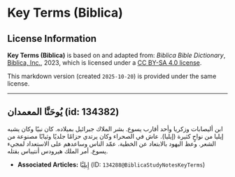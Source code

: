 # Key Terms (Biblica)

## License Information

**Key Terms (Biblica)** is based on and adapted from: _Biblica Bible Dictionary_, [Biblica, Inc.](https://www.biblica.com/), 2023, which is licensed under a [CC BY-SA 4.0 license](https://creativecommons.org/licenses/by-sa/4.0/legalcode.en).

This markdown version (created `2025-10-20`) is provided under the same license.



--------------------------------

## يُوحَنَّا المعمدان (id: 134382)

ابن أليصابات وزكريا وأحد أقارب يسوع. بشر الملاك جبرائيل بميلاده. كان نبيًا وكان يشبه إيليا من نواحٍ كثيرة (إيليا). عاش في الصحراء وكان يرتدي حزامًا جلديًا وثيابًا مصنوعة من الشعر. وعظ اليهود بالابتعاد عن الخطية. عمّد الناس وساعدهم على الاستعداد لمجيء يسوع. أمر الملك هيرودس أنتيباس بقتله.

* **Associated Articles:** إِيلِيَّا (ID: `134288@BiblicaStudyNotesKeyTerms`)

